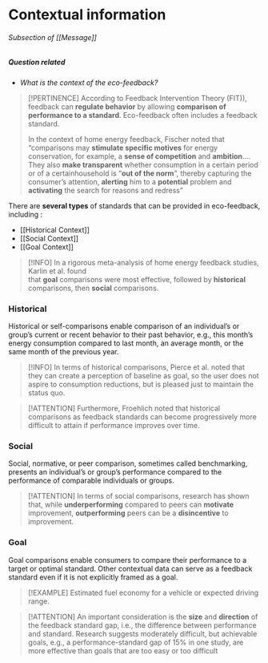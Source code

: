 # Contextual information
###### Subsection of [[Message]]

##### Question related
- *What is the context of the eco-feedback?*

>[!PERTINENCE]
According to Feedback Intervention Theory (FIT)), feedback can **regulate behavior** by allowing  **comparison of performance to a standard**. Eco-feedback often  includes a feedback standard.
> 
 > In the context of home energy  feedback, Fischer noted that “comparisons may **stimulate specific  motives** for energy conservation, for example, a **sense of competition**  and **ambition**.... They also **make transparent** whether consumption in a  certain period or of a certainhousehold is “**out of the norm**”, thereby  capturing the consumer’s attention, **alerting** him to a **potential** problem  and **activating** the search for reasons and redress”

There are **several types** of standards that can be provided in eco-feedback, including :
 - [[Historical Context]] 
 - [[Social Context]]
 - [[Goal Context]]

>[!INFO]
>In a rigorous meta-analysis of home energy feedback studies, Karlin et al. found  
that **goal** comparisons were most effective, followed by **historical**  
comparisons, then **social** comparisons.

### Historical
Historical or self-comparisons enable comparison of an individual’s or group’s current or  recent behavior to their past behavior, e.g., this month’s energy consumption compared to last month, an average month, or the same  month of the previous year. 

>[!INFO]
>In terms of historical comparisons, Pierce et al. noted that they can create a perception of baseline as goal, so the user does not aspire to consumption reductions, but is  pleased just to maintain the status quo. 

>[!ATTENTION]
>Furthermore, Froehlich noted that historical comparisons as feedback standards can become progressively more difficult to attain if performance improves over time.

### Social
Social, normative, or peer comparison, sometimes called benchmarking, presents an individual’s or group’s performance compared to the performance of comparable individuals or groups. 

>[!ATTENTION]
>In terms of social comparisons, research has shown that, while **underperforming** compared to peers can **motivate** improvement, **outperforming** peers can be a **disincentive** to improvement. 

### Goal
Goal comparisons enable consumers to compare their performance to a target or optimal standard. Other contextual data can serve as a feedback standard even if it is not explicitly framed as a goal.

>[!EXAMPLE]
> Estimated fuel economy for a vehicle or expected driving range.

>[!ATTENTION] 
>An important consideration is the **size** and **direction** of the feedback standard gap, i.e., the difference between performance and standard. Research suggests moderately difficult, but achievable goals, e.g., a performance-standard gap of 15% in one study, are more effective than goals that are too easy or too difficult 